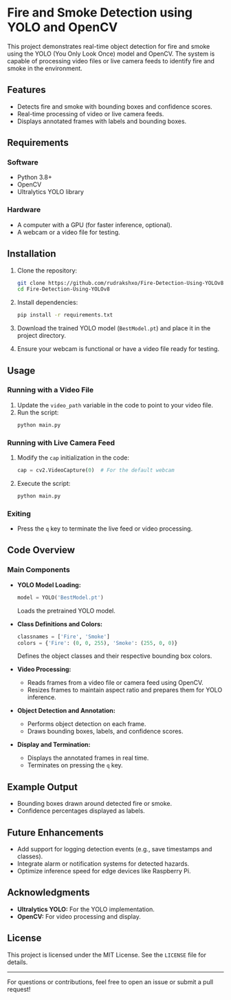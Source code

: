 # Fire and Smoke Detection using YOLO and OpenCV

This project demonstrates real-time object detection for fire and smoke using the YOLO (You Only Look Once) model and OpenCV. The system is capable of processing video files or live camera feeds to identify fire and smoke in the environment.

## Features
- Detects fire and smoke with bounding boxes and confidence scores.
- Real-time processing of video or live camera feeds.
- Displays annotated frames with labels and bounding boxes.

## Requirements

### Software
- Python 3.8+
- OpenCV
- Ultralytics YOLO library

### Hardware
- A computer with a GPU (for faster inference, optional).
- A webcam or a video file for testing.

## Installation
1. Clone the repository:
   ```bash
   git clone https://github.com/rudrakshxo/Fire-Detection-Using-YOLOv8
   cd Fire-Detection-Using-YOLOv8
   ```

2. Install dependencies:
   ```bash
   pip install -r requirements.txt
   ```

3. Download the trained YOLO model (`BestModel.pt`) and place it in the project directory.

4. Ensure your webcam is functional or have a video file ready for testing.

## Usage

### Running with a Video File
1. Update the `video_path` variable in the code to point to your video file.
2. Run the script:
   ```bash
   python main.py
   ```

### Running with Live Camera Feed
1. Modify the `cap` initialization in the code:
   ```python
   cap = cv2.VideoCapture(0)  # For the default webcam
   ```
2. Execute the script:
   ```bash
   python main.py
   ```

### Exiting
- Press the `q` key to terminate the live feed or video processing.

## Code Overview

### Main Components
- **YOLO Model Loading:**
  ```python
  model = YOLO('BestModel.pt')
  ```
  Loads the pretrained YOLO model.

- **Class Definitions and Colors:**
  ```python
  classnames = ['Fire', 'Smoke']
  colors = {'Fire': (0, 0, 255), 'Smoke': (255, 0, 0)}
  ```
  Defines the object classes and their respective bounding box colors.

- **Video Processing:**
  - Reads frames from a video file or camera feed using OpenCV.
  - Resizes frames to maintain aspect ratio and prepares them for YOLO inference.

- **Object Detection and Annotation:**
  - Performs object detection on each frame.
  - Draws bounding boxes, labels, and confidence scores.

- **Display and Termination:**
  - Displays the annotated frames in real time.
  - Terminates on pressing the `q` key.

## Example Output
- Bounding boxes drawn around detected fire or smoke.
- Confidence percentages displayed as labels.

## Future Enhancements
- Add support for logging detection events (e.g., save timestamps and classes).
- Integrate alarm or notification systems for detected hazards.
- Optimize inference speed for edge devices like Raspberry Pi.

## Acknowledgments
- **Ultralytics YOLO:** For the YOLO implementation.
- **OpenCV:** For video processing and display.

## License
This project is licensed under the MIT License. See the `LICENSE` file for details.

---

For questions or contributions, feel free to open an issue or submit a pull request!


